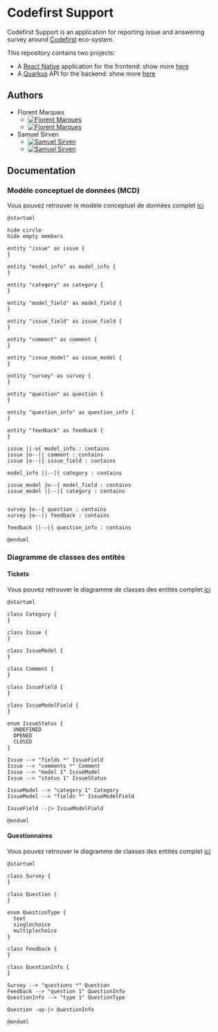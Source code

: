 # Codefirst Support

Codefirst Support is an application for reporting issue and answering survey around [Codefirst](https://codefirst.iut.uca.fr/) eco-system.

This repository contains two projects:
- A [React Native](https://reactnative.dev/) application for the frontend: show more [here](docs/app/)
- A [Quarkus](https://quarkus.io/) API for the backend: show more [here](docs/api/)


## Authors
- Florent Marques
    - [![Florent Marques](https://img.shields.io/badge/-flomSStaar-181717?style=flat-square&logo=github&logoColor=white)](https://github.com/flomSStaar)
    - [![Florent Marques](https://img.shields.io/badge/-Florent%20Marques-0077B5?style=flat-square&logo=Linkedin&logoColor=white)](https://www.linkedin.com/in/florent-marques)
- Samuel Sirven
    - [![Samuel Sirven](https://img.shields.io/badge/-iShofen-181717?style=flat-square&logo=github&logoColor=white)](https://github.com/iShofen)
    - [![Samuel Sirven](https://img.shields.io/badge/-Samuel%20Sirven-0077B5?style=flat-square&logo=Linkedin&logoColor=white)](https://www.linkedin.com/in/samuel-sirven-b49b53211/)

## Documentation

### Modèle conceptuel de données (MCD)

Vous pouvez retrouver le modèle conceptuel de données complet [ici](docs/api/mcd.md)

```plantuml
@startuml

hide circle
hide empty members

entity "issue" as issue {
}

entity "model_info" as model_info {
}

entity "category" as category {
}

entity "model_field" as model_field {
}

entity "issue_field" as issue_field {
}

entity "comment" as comment {
}

entity "issue_model" as issue_model {
}

entity "survey" as survey {
}

entity "question" as question {
}

entity "question_info" as question_info {
}

entity "feedback" as feedback {
}

issue ||-o{ model_info : contains
issue }o--|| comment : contains
issue }o--|{ issue_field : contains 

model_info ||--|{ category : contains

issue_model }o--{ model_field : contains
issue_model ||--|{ category : contains


survey }o--{ question : contains
survey }o--|| feedback : contains

feedback ||--|{ question_info : contains

@enduml
```

### Diagramme de classes des entités

#### Tickets

Vous pouvez retrouver le diagramme de classes des entités complet [ici](docs/api/class-diagram-issue.md)

```plantuml
@startuml

class Category {
}

class Issue {
}

class IssueModel {
}

class Comment {
}

class IssueField {
}

class IssueModelField {
}

enum IssueStatus {
  UNDEFINED
  OPENED
  CLOSED
}

Issue --> "fields *" IssueField
Issue --> "comments *" Comment
Issue --> "model 1" IssueModel
Issue --> "status 1" IssueStatus

IssueModel --> "category 1" Category
IssueModel --> "fields *" IssueModelField

IssueField --|> IssueModelField

@enduml
```

#### Questionnaires

Vous pouvez retrouver le diagramme de classes des entités complet [ici](docs/api/class-diagram-survey.md)

```plantuml
@startuml

class Survey {
}

class Question {
}

enum QuestionType {
  text
  singlechoice
  multiplechoice
}

class Feedback {
}

class QuestionInfo {
}

Survey --> "questions *" Question
Feedback --> "question 1" QuestionInfo
QuestionInfo --> "type 1" QuestionType

Question -up-|> QuestionInfo

@enduml
```
